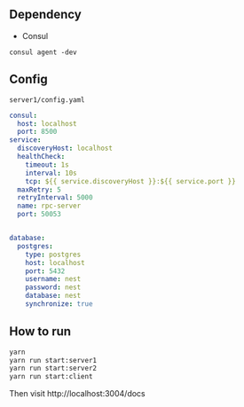 ## Dependency

* Consul
```
consul agent -dev
```

## Config

``server1/config.yaml``
```yaml
consul:
  host: localhost
  port: 8500
service:
  discoveryHost: localhost
  healthCheck:
    timeout: 1s
    interval: 10s
    tcp: ${{ service.discoveryHost }}:${{ service.port }}
  maxRetry: 5
  retryInterval: 5000
  name: rpc-server
  port: 50053


database:
  postgres:
    type: postgres
    host: localhost
    port: 5432
    username: nest
    password: nest
    database: nest
    synchronize: true
```

## How to run

```bash
yarn
yarn run start:server1
yarn run start:server2
yarn run start:client
```

Then visit http://localhost:3004/docs
